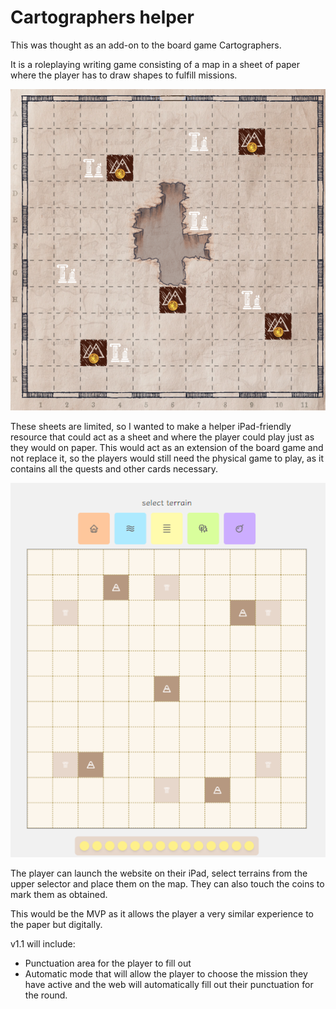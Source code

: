 # Cartographers helper

This was thought as an add-on to the board game Cartographers.

It is a roleplaying writing game consisting of a map in a sheet of paper where the player has to draw shapes to fulfill missions.

![board](image.png)

These sheets are limited, so I wanted to make a helper iPad-friendly resource that could act as a sheet and where the player could play just as they would on paper. This would act as an extension of the board game and not replace it, so the players would still need the physical game to play, as it contains all the quests and other cards necessary.

![web](image-1.png)

The player can launch the website on their iPad, select terrains from the upper selector and place them on the map. They can also touch the coins to mark them as obtained.

This would be the MVP as it allows the player a very similar experience to the paper but digitally.

v1.1 will include:

- Punctuation area for the player to fill out
- Automatic mode that will allow the player to choose the mission they have active and the web will automatically fill out their punctuation for the round. 